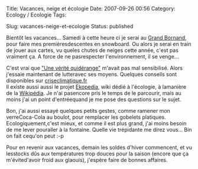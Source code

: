 Title: Vacances, neige et écologie
Date: 2007-09-26 00:56
Category: Ecology  / Ecologie
Tags: <?xml version="1.0" encoding="utf-8"?>

Slug: vacances-neige-et-ecologie
Status: published

Bientôt les vacances... Samedi à cette heure ci je serai au [Grand Bornand](\%22http://www.legrandbornand.com/\%22), pour faire mes premièresdescentes en snowboard. Ou alors je serai en train de jouer aux cartes, vu queles chutes de neiges cette année, c'est pas vraiment ça. A force de ne pasrespecter l'environnement, il se venge...  
  
C'est vrai que ["Une vérité quidérange"](\%22http://www.allocine.fr/film/fichefilm_gen_cfilm=111289.html\%22) m'avait pas mal sensibilisé. Alors j'essaie maintenant de lutteravec ses moyens. Quelques conseils sont disponibles sur [criseclimatique.fr](\%22http://www.criseclimatique.fr/\%22)  
Il existe aussi aussi le projet [Ekopedia](\%22http://fr.ekopedia.org/Accueil\%22), wiki dédié à l'écologie, à lamanière de la [Wikipédia](\%22http://fr.wikipedia.org/\%22). Je n'ai pasencore pris le temps de le parcourir, mais au moins j'ai un point d'entréequand je me pose des questions sur le sujet.  
  
Bon, j'ai aussi essayé quelques petits gestes, comme ramener mon verreCoca-Cola au boulot, pour remplacer les gobelets platiques. Ecologiquement,c'est mieux, et comme il est plus grand, j'ai moins besoin de me lever pouraller à la fontaine. Quelle vie trépidante me direz vous... Bin on fait cequ'on peut :-p  
  
Pour en revenir aux vacances, demain les soldes d'hiver commencent, et vu lesstocks dûs aux températures trop douces pour la saison (encore que ça m'évited'avoir froid aux glaouis), j'espère faire de bonnes affaires.
